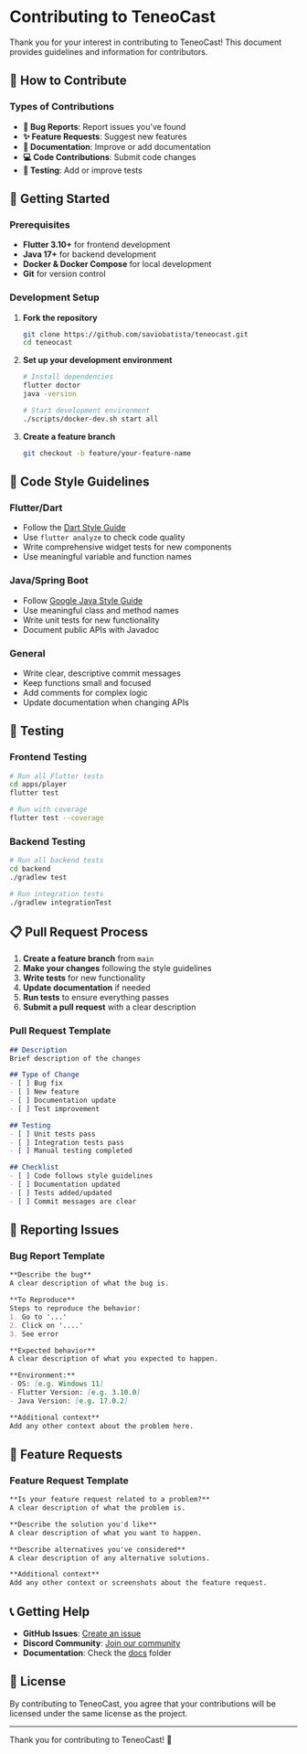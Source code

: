 # Contributing to TeneoCast

Thank you for your interest in contributing to TeneoCast! This document provides guidelines and information for contributors.

## 🤝 How to Contribute

### Types of Contributions

- **🐛 Bug Reports**: Report issues you've found
- **✨ Feature Requests**: Suggest new features
- **📝 Documentation**: Improve or add documentation
- **💻 Code Contributions**: Submit code changes
- **🧪 Testing**: Add or improve tests

## 🚀 Getting Started

### Prerequisites

- **Flutter 3.10+** for frontend development
- **Java 17+** for backend development
- **Docker & Docker Compose** for local development
- **Git** for version control

### Development Setup

1. **Fork the repository**
   ```bash
   git clone https://github.com/saviobatista/teneocast.git
   cd teneocast
   ```

2. **Set up your development environment**
   ```bash
   # Install dependencies
   flutter doctor
   java -version
   
   # Start development environment
   ./scripts/docker-dev.sh start all
   ```

3. **Create a feature branch**
   ```bash
   git checkout -b feature/your-feature-name
   ```

## 📝 Code Style Guidelines

### Flutter/Dart
- Follow the [Dart Style Guide](https://dart.dev/guides/language/effective-dart/style)
- Use `flutter analyze` to check code quality
- Write comprehensive widget tests for new components
- Use meaningful variable and function names

### Java/Spring Boot
- Follow [Google Java Style Guide](https://google.github.io/styleguide/javaguide.html)
- Use meaningful class and method names
- Write unit tests for new functionality
- Document public APIs with Javadoc

### General
- Write clear, descriptive commit messages
- Keep functions small and focused
- Add comments for complex logic
- Update documentation when changing APIs

## 🧪 Testing

### Frontend Testing
```bash
# Run all Flutter tests
cd apps/player
flutter test

# Run with coverage
flutter test --coverage
```

### Backend Testing
```bash
# Run all backend tests
cd backend
./gradlew test

# Run integration tests
./gradlew integrationTest
```

## 📋 Pull Request Process

1. **Create a feature branch** from `main`
2. **Make your changes** following the style guidelines
3. **Write tests** for new functionality
4. **Update documentation** if needed
5. **Run tests** to ensure everything passes
6. **Submit a pull request** with a clear description

### Pull Request Template

```markdown
## Description
Brief description of the changes

## Type of Change
- [ ] Bug fix
- [ ] New feature
- [ ] Documentation update
- [ ] Test improvement

## Testing
- [ ] Unit tests pass
- [ ] Integration tests pass
- [ ] Manual testing completed

## Checklist
- [ ] Code follows style guidelines
- [ ] Documentation updated
- [ ] Tests added/updated
- [ ] Commit messages are clear
```

## 🐛 Reporting Issues

### Bug Report Template

```markdown
**Describe the bug**
A clear description of what the bug is.

**To Reproduce**
Steps to reproduce the behavior:
1. Go to '...'
2. Click on '....'
3. See error

**Expected behavior**
A clear description of what you expected to happen.

**Environment:**
- OS: [e.g. Windows 11]
- Flutter Version: [e.g. 3.10.0]
- Java Version: [e.g. 17.0.2]

**Additional context**
Add any other context about the problem here.
```

## 🎯 Feature Requests

### Feature Request Template

```markdown
**Is your feature request related to a problem?**
A clear description of what the problem is.

**Describe the solution you'd like**
A clear description of what you want to happen.

**Describe alternatives you've considered**
A clear description of any alternative solutions.

**Additional context**
Add any other context or screenshots about the feature request.
```

## 📞 Getting Help

- **GitHub Issues**: [Create an issue](https://github.com/saviobatista/teneocast/issues)
- **Discord Community**: [Join our community](https://discord.gg/teneocast)
- **Documentation**: Check the [docs](docs/) folder

## 📄 License

By contributing to TeneoCast, you agree that your contributions will be licensed under the same license as the project.

---

Thank you for contributing to TeneoCast! 🎉 